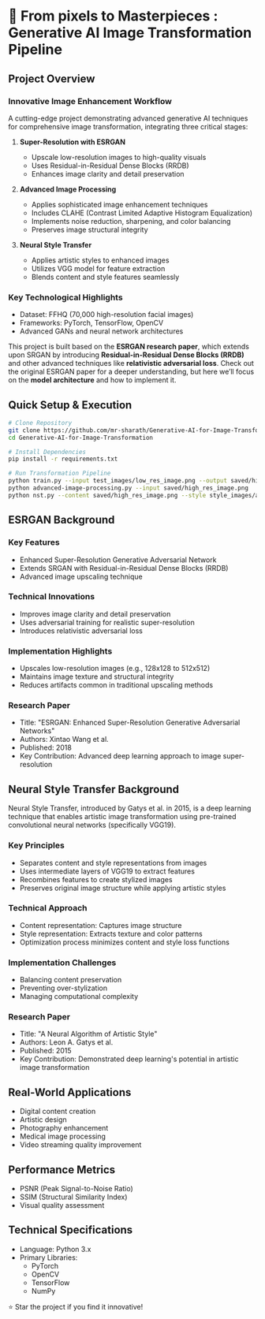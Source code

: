 # 🎨 From pixels to Masterpieces : Generative AI Image Transformation Pipeline

## Project Overview

### Innovative Image Enhancement Workflow
A cutting-edge project demonstrating advanced generative AI techniques for comprehensive image transformation, integrating three critical stages:

1. **Super-Resolution with ESRGAN**
   - Upscale low-resolution images to high-quality visuals
   - Uses Residual-in-Residual Dense Blocks (RRDB)
   - Enhances image clarity and detail preservation

2. **Advanced Image Processing**
   - Applies sophisticated image enhancement techniques
   - Includes CLAHE (Contrast Limited Adaptive Histogram Equalization)
   - Implements noise reduction, sharpening, and color balancing
   - Preserves image structural integrity

3. **Neural Style Transfer**
   - Applies artistic styles to enhanced images
   - Utilizes VGG model for feature extraction
   - Blends content and style features seamlessly

### Key Technological Highlights
- Dataset: FFHQ (70,000 high-resolution facial images)
- Frameworks: PyTorch, TensorFlow, OpenCV
- Advanced GANs and neural network architectures

This project is built based on the **ESRGAN research paper**, which extends upon SRGAN by introducing **Residual-in-Residual Dense Blocks (RRDB)** and other advanced techniques like **relativistic adversarial loss**. Check out the original ESRGAN paper for a deeper understanding, but here we’ll focus on the **model architecture** and how to implement it.



## Quick Setup & Execution

```bash
# Clone Repository
git clone https://github.com/mr-sharath/Generative-AI-for-Image-Transformation.git
cd Generative-AI-for-Image-Transformation

# Install Dependencies
pip install -r requirements.txt

# Run Transformation Pipeline
python train.py --input test_images/low_res_image.png --output saved/high_res_image.png
python advanced-image-processing.py --input saved/high_res_image.png
python nst.py --content saved/high_res_image.png --style style_images/artistic_style.jpg
```

## ESRGAN Background

### Key Features
- Enhanced Super-Resolution Generative Adversarial Network
- Extends SRGAN with Residual-in-Residual Dense Blocks (RRDB)
- Advanced image upscaling technique

### Technical Innovations
- Improves image clarity and detail preservation
- Uses adversarial training for realistic super-resolution
- Introduces relativistic adversarial loss

### Implementation Highlights
- Upscales low-resolution images (e.g., 128x128 to 512x512)
- Maintains image texture and structural integrity
- Reduces artifacts common in traditional upscaling methods

### Research Paper
- Title: "ESRGAN: Enhanced Super-Resolution Generative Adversarial Networks"
- Authors: Xintao Wang et al.
- Published: 2018
- Key Contribution: Advanced deep learning approach to image super-resolution

## Neural Style Transfer Background

Neural Style Transfer, introduced by Gatys et al. in 2015, is a deep learning technique that enables artistic image transformation using pre-trained convolutional neural networks (specifically VGG19).

### Key Principles
- Separates content and style representations from images
- Uses intermediate layers of VGG19 to extract features
- Recombines features to create stylized images
- Preserves original image structure while applying artistic styles

### Technical Approach
- Content representation: Captures image structure
- Style representation: Extracts texture and color patterns
- Optimization process minimizes content and style loss functions

### Implementation Challenges
- Balancing content preservation
- Preventing over-stylization
- Managing computational complexity

### Research Paper
- Title: "A Neural Algorithm of Artistic Style"
- Authors: Leon A. Gatys et al.
- Published: 2015
- Key Contribution: Demonstrated deep learning's potential in artistic image transformation


## Real-World Applications
- Digital content creation
- Artistic design
- Photography enhancement
- Medical image processing
- Video streaming quality improvement

## Performance Metrics
- PSNR (Peak Signal-to-Noise Ratio)
- SSIM (Structural Similarity Index)
- Visual quality assessment

## Technical Specifications
- Language: Python 3.x
- Primary Libraries:
  - PyTorch
  - OpenCV
  - TensorFlow
  - NumPy


⭐ Star the project if you find it innovative!
